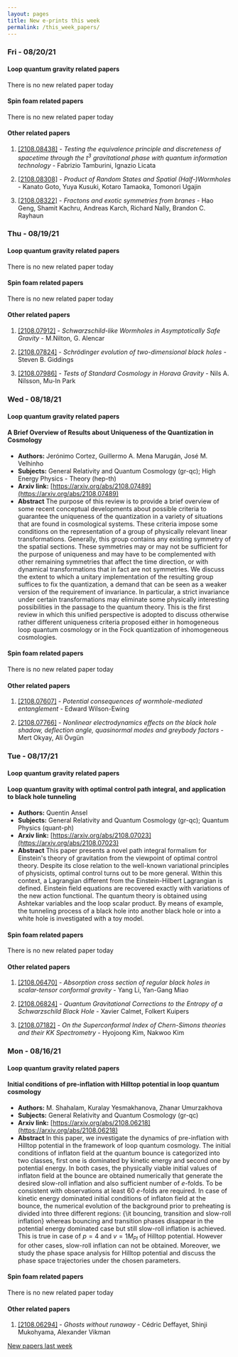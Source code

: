 ```yaml
---
layout: pages
title: New e-prints this week
permalink: /this_week_papers/
---
```




### Fri - 08/20/21

#### Loop quantum gravity related papers

There is no new related paper today 

#### Spin foam related papers

There is no new related paper today 



#### Other related papers

1. [[2108.08438]](https://arxiv.org/abs/2108.08438) - *Testing the equivalence principle and discreteness of spacetime through  the $t^3$ gravitational phase with quantum information technology* - Fabrizio Tamburini, Ignazio Licata

1. [[2108.08308]](https://arxiv.org/abs/2108.08308) - *Product of Random States and Spatial (Half-)Wormholes* - Kanato Goto, Yuya Kusuki, Kotaro Tamaoka, Tomonori Ugajin

1. [[2108.08322]](https://arxiv.org/abs/2108.08322) - *Fractons and exotic symmetries from branes* - Hao Geng, Shamit Kachru, Andreas Karch, Richard Nally, Brandon C. Rayhaun



### Thu - 08/19/21

#### Loop quantum gravity related papers

There is no new related paper today 

#### Spin foam related papers

There is no new related paper today 



#### Other related papers

1. [[2108.07912]](https://arxiv.org/abs/2108.07912) - *Schwarzschild-like Wormholes in Asymptotically Safe Gravity* - M.Nilton, G. Alencar

1. [[2108.07824]](https://arxiv.org/abs/2108.07824) - *Schrödinger evolution of two-dimensional black holes* - Steven B. Giddings

1. [[2108.07986]](https://arxiv.org/abs/2108.07986) - *Tests of Standard Cosmology in Horava Gravity* - Nils A. Nilsson, Mu-In Park



### Wed - 08/18/21

#### Loop quantum gravity related papers

#### **A Brief Overview of Results about Uniqueness of the Quantization in  Cosmology**
 - **Authors:** Jerónimo Cortez, Guillermo A. Mena Marugán, José M. Velhinho
 - **Subjects:** General Relativity and Quantum Cosmology (gr-qc); High Energy Physics - Theory (hep-th)
 - **Arxiv link:** [https://arxiv.org/abs/2108.07489](https://arxiv.org/abs/2108.07489)
 - **Abstract**
 The purpose of this review is to provide a brief overview of some recent conceptual developments about possible criteria to guarantee the uniqueness of the quantization in a variety of situations that are found in cosmological systems. These criteria impose some conditions on the representation of a group of physically relevant linear transformations. Generally, this group contains any existing symmetry of the spatial sections. These symmetries may or may not be sufficient for the purpose of uniqueness and may have to be complemented with other remaining symmetries that affect the time direction, or with dynamical transformations that in fact are not symmetries. We discuss the extent to which a unitary implementation of the resulting group suffices to fix the quantization, a demand that can be seen as a weaker version of the requirement of invariance. In particular, a strict invariance under certain transformations may eliminate some physically interesting possibilities in the passage to the quantum theory. This is the first review in which this unified perspective is adopted to discuss otherwise rather different uniqueness criteria proposed either in homogeneous loop quantum cosmology or in the Fock quantization of inhomogeneous cosmologies. 

#### Spin foam related papers

There is no new related paper today 



#### Other related papers

1. [[2108.07607]](https://arxiv.org/abs/2108.07607) - *Potential consequences of wormhole-mediated entanglement* - Edward Wilson-Ewing

1. [[2108.07766]](https://arxiv.org/abs/2108.07766) - *Nonlinear electrodynamics effects on the black hole shadow, deflection  angle, quasinormal modes and greybody factors* - Mert Okyay, Ali Övgün



### Tue - 08/17/21

#### Loop quantum gravity related papers

#### **Loop quantum gravity with optimal control path integral, and application  to black hole tunneling**
 - **Authors:** Quentin Ansel
 - **Subjects:** General Relativity and Quantum Cosmology (gr-qc); Quantum Physics (quant-ph)
 - **Arxiv link:** [https://arxiv.org/abs/2108.07023](https://arxiv.org/abs/2108.07023)
 - **Abstract**
 This paper presents a novel path integral formalism for Einstein's theory of gravitation from the viewpoint of optimal control theory. Despite its close relation to the well-known variational principles of physicists, optimal control turns out to be more general. Within this context, a Lagrangian different from the Einstein-Hilbert Lagrangian is defined. Einstein field equations are recovered exactly with variations of the new action functional. The quantum theory is obtained using Ashtekar variables and the loop scalar product. By means of example, the tunneling process of a black hole into another black hole or into a white hole is investigated with a toy model. 

#### Spin foam related papers

There is no new related paper today 



#### Other related papers

1. [[2108.06470]](https://arxiv.org/abs/2108.06470) - *Absorption cross section of regular black holes in scalar-tensor  conformal gravity* - Yang Li, Yan-Gang Miao

1. [[2108.06824]](https://arxiv.org/abs/2108.06824) - *Quantum Gravitational Corrections to the Entropy of a Schwarzschild  Black Hole* - Xavier Calmet, Folkert Kuipers

1. [[2108.07182]](https://arxiv.org/abs/2108.07182) - *On the Superconformal Index of Chern-Simons theories and their KK  Spectrometry* - Hyojoong Kim, Nakwoo Kim



### Mon - 08/16/21

#### Loop quantum gravity related papers

#### **Initial conditions of pre-inflation with Hilltop potential in loop  quantum cosmology**
 - **Authors:** M. Shahalam, Kuralay Yesmakhanova, Zhanar Umurzakhova
 - **Subjects:** General Relativity and Quantum Cosmology (gr-qc)
 - **Arxiv link:** [https://arxiv.org/abs/2108.06218](https://arxiv.org/abs/2108.06218)
 - **Abstract**
 In this paper, we investigate the dynamics of pre-inflation with Hilltop potential in the framework of loop quantum cosmology. The initial conditions of inflaton field at the quantum bounce is categorized into two classes, first one is dominated by kinetic energy and second one by potential energy. In both cases, the physically viable initial values of inflaton field at the bounce are obtained numerically that generate the desired slow-roll inflation and also sufficient number of $e$-folds. To be consistent with observations at least 60 $e$-folds are required. In case of kinetic energy dominated initial conditions of inflaton field at the bounce, the numerical evolution of the background prior to preheating is divided into three different regions: {\it bouncing, transition and slow-roll inflation} whereas bouncing and transition phases disappear in the potential energy dominated case but still slow-roll inflation is achieved. This is true in case of $p=4$ and $v=1 M_{Pl}$ of Hilltop potential. However for other cases, slow-roll inflation can not be obtained. Moreover, we study the phase space analysis for Hilltop potential and discuss the phase space trajectories under the chosen parameters. 

#### Spin foam related papers

There is no new related paper today 



#### Other related papers

1. [[2108.06294]](https://arxiv.org/abs/2108.06294) - *Ghosts without runaway* - Cédric Deffayet, Shinji Mukohyama, Alexander Vikman






[New papers last week]({{site.url}}/archived/weekly/pre-print/2021/08/16/archived_weekly_papers.html)